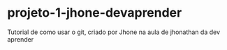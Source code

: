 # projeto-1-jhone-devaprender
Tutorial de como usar o git, criado por Jhone na aula de jhonathan da dev aprender
